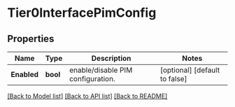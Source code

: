 # Tier0InterfacePimConfig

## Properties
Name | Type | Description | Notes
------------ | ------------- | ------------- | -------------
**Enabled** | **bool** | enable/disable PIM configuration.  | [optional] [default to false]

[[Back to Model list]](../README.md#documentation-for-models) [[Back to API list]](../README.md#documentation-for-api-endpoints) [[Back to README]](../README.md)

